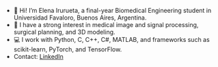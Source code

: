 - 👋 Hi! I’m Elena Irurueta, a final-year Biomedical Engineering student in Universidad Favaloro, Buenos Aires, Argentina.
- 🦾 I have a strong interest in medical image and signal processing, surgical planning, and 3D modeling.
- 💻 I work with Python, C, C++, C#, MATLAB, and frameworks such as scikit-learn, PyTorch, and TensorFlow.
- Contact: [LinkedIn](https://www.linkedin.com/in/elenairurueta)

<!---
elenairurueta/elenairurueta is a ✨ special ✨ repository because its `README.md` (this file) appears on your GitHub profile.
You can click the Preview link to take a look at your changes.
--->
